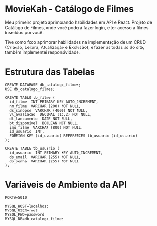 # MovieKah - Catálogo de Filmes

Meu primeiro projeto aprimorando habilidades em API e React. Projeto de Catálogo de Filmes, onde você poderá fazer login, e ter acesso a filmes inseridos por você. 

Tive como foco aprimorar habilidades na implementação de um CRUD (Criação, Leitura, Atualização e Exclusão), e fazer as todas as do site, também implementei responsividade.


 # Estrutura das Tabelas
```
CREATE DATABASE db_catalogo_filmes;
USE db_catalogo_filmes;

CREATE TABLE tb_filme (
  id_filme  INT PRIMARY KEY AUTO_INCREMENT,
  nm_filme  VARCHAR (200) NOT NULL,
  ds_sinopse  VARCHAR (4000) NOT NULL,
  vl_avaliacao  DECIMAL (15,2) NOT NULL,
  dt_lancamento  DATE NOT NULL,
  bt_disponivel  BOOLEAN NOT NULL,
  img_filme  VARCHAR (800) NOT NULL,
  id_usuario  INT,
  FOREIGN KEY (id_usuario) REFERENCES tb_usuario (id_usuario)
);

CREATE TABLE tb_usuario (
  id_usuario  INT PRIMARY KEY AUTO_INCREMENT,
  ds_email  VARCHAR (255) NOT NULL,
  ds_senha  VARCHAR (255) NOT NULL
);
```

 # Variáveis de Ambiente da API
```
PORTA=5010

MYSQL_HOST=localhost
MYSQL_USER=root
MYSQL_PWD=password
MYSQL_DB=db_catalogo_filmes
```
